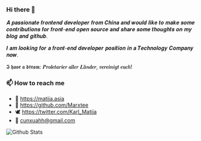 ### Hi there 👋

<!--
**cunxu/cunxu** is a ✨ _special_ ✨ repository because its `README.md` (this file) appears on your GitHub profile.

Here are some ideas to get you started:

- 🔭 I’m currently working on ...
- 🌱 I’m currently learning ...
- 👯 I’m looking to collaborate on ...
- 🤔 I’m looking for help with ...
- 💬 Ask me about ...
- 📫 How to reach me: ...
- 😄 Pronouns: ...
- ⚡ Fun fact: ...
-->

𝑨 𝒑𝒂𝒔𝒔𝒊𝒐𝒏𝒂𝒕𝒆 𝒇𝒓𝒐𝒏𝒕𝒆𝒏𝒅 𝒅𝒆𝒗𝒆𝒍𝒐𝒑𝒆𝒓 𝒇𝒓𝒐𝒎 𝑪𝒉𝒊𝒏𝒂 𝒂𝒏𝒅 𝒘𝒐𝒖𝒍𝒅 𝒍𝒊𝒌𝒆 𝒕𝒐 𝒎𝒂𝒌𝒆 𝒔𝒐𝒎𝒆 𝒄𝒐𝒏𝒕𝒓𝒊𝒃𝒖𝒕𝒊𝒐𝒏𝒔 𝒇𝒐𝒓 𝒇𝒓𝒐𝒏𝒕-𝒆𝒏𝒅 𝒐𝒑𝒆𝒏 𝒔𝒐𝒖𝒓𝒄𝒆 𝒂𝒏𝒅 𝒔𝒉𝒂𝒓𝒆 𝒔𝒐𝒎𝒆 𝒕𝒉𝒐𝒖𝒈𝒉𝒕𝒔 𝒐𝒏 𝒎𝒚 𝒃𝒍𝒐𝒈 𝒂𝒏𝒅 𝒈𝒊𝒕𝒉𝒖𝒃.  

𝑰 𝒂𝒎 𝒍𝒐𝒐𝒌𝒊𝒏𝒈 𝒇𝒐𝒓 𝒂 𝒇𝒓𝒐𝒏𝒕-𝒆𝒏𝒅 𝒅𝒆𝒗𝒆𝒍𝒐𝒑𝒆𝒓 𝒑𝒐𝒔𝒊𝒕𝒊𝒐𝒏 𝒊𝒏 𝒂 𝑻𝒆𝒄𝒉𝒏𝒐𝒍𝒐𝒈𝒚 𝑪𝒐𝒎𝒑𝒂𝒏𝒚 𝒏𝒐𝒘.

𝕴 𝖍𝖆𝖛𝖊 𝖆 𝖉𝖗𝖊𝖆𝖒: 𝑷𝒓𝒐𝒍𝒆𝒕𝒂𝒓𝒊𝒆𝒓 𝒂𝒍𝒍𝒆𝒓 𝑳ä𝒏𝒅𝒆𝒓, 𝒗𝒆𝒓𝒆𝒊𝒏𝒊𝒈𝒕 𝒆𝒖𝒄𝒉!

### 📫 How to reach me

  - 🔗 <https://matija.asia>
  - 💯 <https://github.com/Marxtee>
  - 🕊️ <https://twitter.com/Karl_Matija> 
  - 💌 <cunxuahh@gmail.com>

![Github Stats](https://github-readme-stats.vercel.app/api?username=Marxtee&show_icons=true&theme=graywhite&count_private=true)
